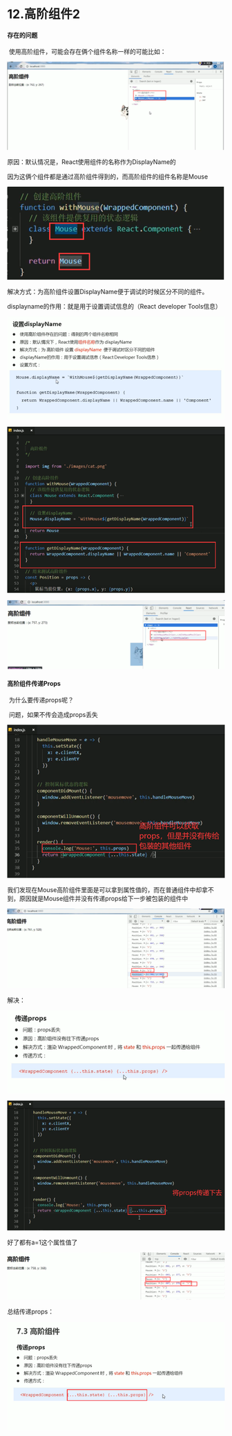 # 12.高阶组件2



#### 存在的问题

​	使用高阶组件，可能会存在俩个组件名称一样的可能比如：

![1628498882023](../../../.vuepress/public/images/1628498882023.png)

原因：默认情况是，React使用组件的名称作为DisplayName的

因为这俩个组件都是通过高阶组件得到的，而高阶组件的组件名称是Mouse

![1628499018176](../../../.vuepress/public/images/1628499018176.png)





解决方式：为高阶组件设置DisplayName便于调试的时候区分不同的组件。



displayname的作用：就是用于设置调试信息的（React developer Tools信息）

![1628499203616](../../../.vuepress/public/images/1628499203616.png)



![1628499385220](../../../.vuepress/public/images/1628499385220.png)



![1628499405447](../../../.vuepress/public/images/1628499405447.png)







#### 高阶组件传递Props

​	为什么要传递props呢？

​	问题，如果不传会造成props丢失



![1628499985868](../../../.vuepress/public/images/1628499985868.png)





我们发现在Mouse高阶组件里面是可以拿到属性值的，而在普通组件中却拿不到，原因就是Mouse组件并没有传递props给下一步被包装的组件中

![1628499790973](../../../.vuepress/public/images/1628499790973.png)





解决：

![1628499887172](../../../.vuepress/public/images/1628499887172.png)

 ![1628500037800](../../../.vuepress/public/images/1628500037800.png)



好了都有a=1这个属性值了

![1628500078726](../../../.vuepress/public/images/1628500078726.png)



总结传递props：

![1628500170926](../../../.vuepress/public/images/1628500170926.png)















